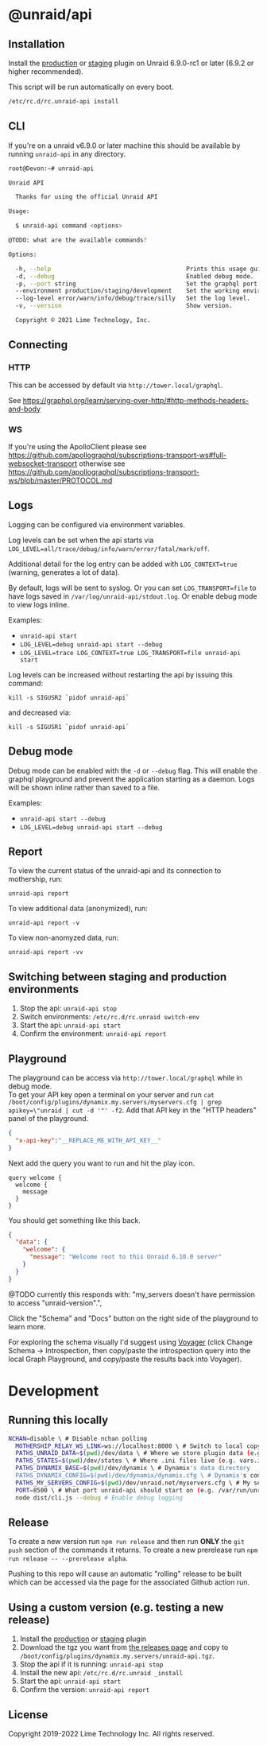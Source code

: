 # @unraid/api

## Installation

Install the [production](https://s3.amazonaws.com/dnld.lime-technology.com/unraid-api/dynamix.unraid.net.plg) or [staging](https://s3.amazonaws.com/dnld.lime-technology.com/unraid-api/dynamix.unraid.net.staging.plg) plugin on Unraid 6.9.0-rc1 or later (6.9.2 or higher recommended).

This script will be run automatically on every boot.
```bash
/etc/rc.d/rc.unraid-api install
```

## CLI

If you're on a unraid v6.9.0 or later machine this should be available by running `unraid-api` in any directory.

```bash
root@Devon:~# unraid-api

Unraid API

  Thanks for using the official Unraid API 

Usage:

  $ unraid-api command <options> 

@TODO: what are the available commands?

Options:

  -h, --help                                      Prints this usage guide.                
  -d, --debug                                     Enabled debug mode.                     
  -p, --port string                               Set the graphql port.                   
  --environment production/staging/development    Set the working environment.  @TODO: has this been replaced with environemnt vars?          
  --log-level error/warn/info/debug/trace/silly   Set the log level.   @TODO: has this been replaced with environemnt vars?                   
  -v, --version                                   Show version.                           

  Copyright © 2021 Lime Technology, Inc. 

```

## Connecting

### HTTP
This can be accessed by default via `http://tower.local/graphql`.

See https://graphql.org/learn/serving-over-http/#http-methods-headers-and-body

### WS
If you're using the ApolloClient please see https://github.com/apollographql/subscriptions-transport-ws#full-websocket-transport otherwise see https://github.com/apollographql/subscriptions-transport-ws/blob/master/PROTOCOL.md

## Logs

Logging can be configured via environment variables.

Log levels can be set when the api starts via `LOG_LEVEL=all/trace/debug/info/warn/error/fatal/mark/off`.

Additional detail for the log entry can be added with `LOG_CONTEXT=true` (warning, generates a lot of data).

By default, logs will be sent to syslog.  Or you can set `LOG_TRANSPORT=file` to have logs saved in `/var/log/unraid-api/stdout.log`. Or enable debug mode to view logs inline.

Examples:

* `unraid-api start`
* `LOG_LEVEL=debug unraid-api start --debug`
* `LOG_LEVEL=trace LOG_CONTEXT=true LOG_TRANSPORT=file unraid-api start`

Log levels can be increased without restarting the api by issuing this command:
```
kill -s SIGUSR2 `pidof unraid-api`
```
and decreased via:
```
kill -s SIGUSR1 `pidof unraid-api`
```

## Debug mode

Debug mode can be enabled with the `-d` or `--debug` flag.
This will enable the graphql playground and prevent the application starting as a daemon. Logs will be shown inline rather than saved to a file.

Examples:
* `unraid-api start --debug`
* `LOG_LEVEL=debug unraid-api start --debug`


## Report
To view the current status of the unraid-api and its connection to mothership, run:
```
unraid-api report
```

To view additional data (anonymized), run:
```
unraid-api report -v
```

To view non-anomyzed data, run:
```
unraid-api report -vv
```


## Switching between staging and production environments
1. Stop the api: `unraid-api stop`
2. Switch environments: `/etc/rc.d/rc.unraid switch-env`
3. Start the api: `unraid-api start`
4. Confirm the environment: `unraid-api report`

## Playground

The playground can be access via `http://tower.local/graphql` while in debug mode.  
To get your API key open a terminal on your server and run `cat /boot/config/plugins/dynamix.my.servers/myservers.cfg | grep apikey=\"unraid | cut -d '"' -f2`. Add that API key in the "HTTP headers" panel of the playground.

```json
{
  "x-api-key":"__REPLACE_ME_WITH_API_KEY__"
}
```

Next add the query you want to run and hit the play icon.
```gql
query welcome {
  welcome {
    message
  }
}
```

You should get something like this back.
```json
{
  "data": {
    "welcome": {
      "message": "Welcome root to this Unraid 6.10.0 server"
    }
  }
}
```
@TODO currently this responds with: "my_servers doesn't have permission to access \"unraid-version\".",


Click the "Schema" and "Docs" button on the right side of the playground to learn more.

For exploring the schema visually I'd suggest using [Voyager](https://apis.guru/graphql-voyager/) (click Change Schema -> Introspection, then copy/paste the introspection query into the local Graph Playground, and copy/paste the results back into Voyager).

# Development

## Running this locally
```bash
NCHAN=disable \ # Disable nchan polling
  MOTHERSHIP_RELAY_WS_LINK=ws://localhost:8000 \ # Switch to local copy of mothership
  PATHS_UNRAID_DATA=$(pwd)/dev/data \ # Where we store plugin data (e.g. permissions.json)
  PATHS_STATES=$(pwd)/dev/states \ # Where .ini files live (e.g. vars.ini)
  PATHS_DYNAMIX_BASE=$(pwd)/dev/dynamix \ # Dynamix's data directory
  PATHS_DYNAMIX_CONFIG=$(pwd)/dev/dynamix/dynamix.cfg \ # Dynamix's config file
  PATHS_MY_SERVERS_CONFIG=$(pwd)/dev/unraid.net/myservers.cfg \ # My servers config file
  PORT=8500 \ # What port unraid-api should start on (e.g. /var/run/unraid-api.sock or 8000)
  node dist/cli.js --debug # Enable debug logging
```

## Release

To create a new version run `npm run release` and then run **ONLY** the `git push` section of the commands it returns.
To create a new prerelease run `npm run release -- --prerelease alpha`.

Pushing to this repo will cause an automatic "rolling" release to be built which can be accessed via the page for the associated Github action run.

## Using a custom version (e.g. testing a new release)
1. Install the [production](https://s3.amazonaws.com/dnld.lime-technology.com/unraid-api/dynamix.unraid.net.plg) or [staging](https://s3.amazonaws.com/dnld.lime-technology.com/unraid-api/dynamix.unraid.net.staging.plg) plugin 
2. Download the tgz you want from [the releases page](https://github.com/unraid/api/releases) and copy to `/boot/config/plugins/dynamix.my.servers/unraid-api.tgz`.
3. Stop the api if it is running: `unraid-api stop`
4. Install the new api: `/etc/rc.d/rc.unraid _install`
5. Start the api: `unraid-api start`
6. Confirm the version: `unraid-api report`


## License
Copyright 2019-2022 Lime Technology Inc. All rights reserved.
